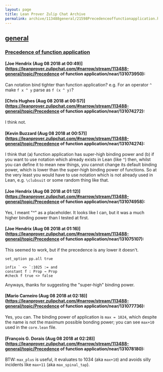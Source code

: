 ```yaml
---
layout: page
title: Lean Prover Zulip Chat Archive 
permalink: archive/113488general/21598Precedenceoffunctionapplication.html
---
```


## [general](index.html)
### [Precedence of function application](21598Precedenceoffunctionapplication.html)

#### [Joe Hendrix (Aug 08 2018 at 00:49)](https://leanprover.zulipchat.com/#narrow/stream/113488-general/topic/Precedence of function application/near/131073950):
Can notation bind tighter than function application?  e.g. For an operator `^` make `f x ^ y` parse as `f (x ^ y)`?

#### [Chris Hughes (Aug 08 2018 at 00:57)](https://leanprover.zulipchat.com/#narrow/stream/113488-general/topic/Precedence of function application/near/131074272):
I think not.

#### [Kevin Buzzard (Aug 08 2018 at 00:57)](https://leanprover.zulipchat.com/#narrow/stream/113488-general/topic/Precedence of function application/near/131074274):
I think that (a) function application has super-high binding power and (b) if you want to use notation which already exists in Lean (like `^`) then, whilst you can define it to mean new things, you cannot change its default binding power, which is lower than the super-high binding power of functions. So at the very least you would have to use notation which is not already used in Lean, e.g. `\clubsuit` or some random thing like that.

#### [Joe Hendrix (Aug 08 2018 at 01:12)](https://leanprover.zulipchat.com/#narrow/stream/113488-general/topic/Precedence of function application/near/131074958):
Yes, I meant "^" as a placeholder.   It looks like I can, but it was a much higher binding power than I tested at first.

#### [Joe Hendrix (Aug 08 2018 at 01:16)](https://leanprover.zulipchat.com/#narrow/stream/113488-general/topic/Precedence of function application/near/131075107):
This seemed to work,  but if the precedence is any lower it doesn't.

```
set_option pp.all true

infix ` <> `:1025 := and
constant f : Prop → Prop
#check f true <> false
```

Anyways, thanks for suggesting the "super-high" binding power.

#### [Mario Carneiro (Aug 08 2018 at 02:18)](https://leanprover.zulipchat.com/#narrow/stream/113488-general/topic/Precedence of function application/near/131077736):
Yes, you can. The binding power of application is `max = 1024`, which despite the name is not the maximum possible bonding power; you can see `max+10` used in the `core.lean` file.

#### [François G. Dorais (Aug 08 2018 at 02:28)](https://leanprover.zulipchat.com/#narrow/stream/113488-general/topic/Precedence of function application/near/131078180):
BTW: `max_plus` is useful, it evaluates to 1034 (aka `max+10`) and avoids silly incidents like `max+11` (aka `max_spinal_tap`).

